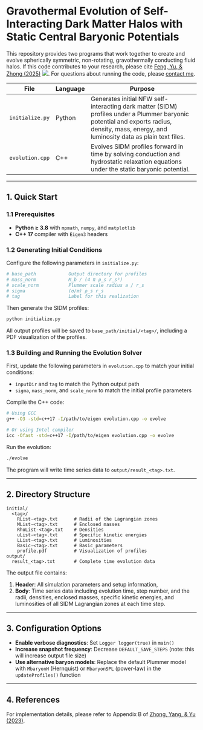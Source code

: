 # Gravothermal Evolution of Self-Interacting Dark Matter Halos with Static Central Baryonic Potentials

This repository provides two programs that work together to create and evolve spherically symmetric, non-rotating, gravothermally conducting fluid halos. If this code contributes to your research, please cite [Feng, Yu, & Zhong (2025)](https://arxiv.org/abs/2506.xxxxx) [![](https://img.shields.io/badge/arXiv-2506.xxxxx-red)](https://arxiv.org/abs/2506.xxxxx). For questions about running the code, please [contact me](mailto:yiming.zhong@cityu.edu.hk).

| File            | Language | Purpose                                                                                                   |
|-----------------|----------|-----------------------------------------------------------------------------------------------------------|
| `initialize.py` | Python   | Generates initial NFW self-interacting dark matter (SIDM) profiles under a Plummer baryonic potential and exports radius, density, mass, energy, and luminosity data as plain text files. |
| `evolution.cpp` | C++      | Evolves SIDM profiles forward in time by solving conduction and hydrostatic relaxation equations under the static baryonic potential. |

---

## 1. Quick Start

### 1.1 Prerequisites
* **Python ≥ 3.8** with `mpmath`, `numpy`, and `matplotlib`
* **C++ 17** compiler with `Eigen3` headers

### 1.2 Generating Initial Conditions

Configure the following parameters in `initialize.py`:
```python
# base_path            Output directory for profiles
# mass_norm            M_b / (4 π ρ_s r_s³)
# scale_norm           Plummer scale radius a / r_s
# sigma                (σ/m) ρ_s r_s
# tag                  Label for this realization
```

Then generate the SIDM profiles:
```bash
python initialize.py
```

All output profiles will be saved to `base_path/initial/<tag>/`, including a PDF visualization of the profiles.

### 1.3 Building and Running the Evolution Solver

First, update the following parameters in `evolution.cpp` to match your initial conditions:
- `inputDir` and `tag` to match the Python output path
- `sigma`, `mass_norm`, and `scale_norm` to match the initial profile parameters

Compile the C++ code:
```bash
# Using GCC
g++ -O3 -std=c++17 -I/path/to/eigen evolution.cpp -o evolve

# Or using Intel compiler
icc -Ofast -std=c++17 -I/path/to/eigen evolution.cpp -o evolve
```

Run the evolution:
```bash
./evolve
```

The program will write time series data to `output/result_<tag>.txt`.

---

## 2. Directory Structure
```
initial/
  <tag>/            
    RList-<tag>.txt      # Radii of the Lagrangian zones
    MList-<tag>.txt      # Enclosed masses
    RhoList-<tag>.txt    # Densities
    uList-<tag>.txt      # Specific kinetic energies
    LList-<tag>.txt      # Luminosities
    Basic-<tag>.txt      # Basic parameters
    profile.pdf          # Visualization of profiles
output/
  result_<tag>.txt       # Complete time evolution data
```

The output file contains:
1. **Header**: All simulation parameters and setup information,
2. **Body**: Time series data including evolution time, step number, and the radii, densities, enclosed masses, specific kinetic energies, and luminosities of all SIDM Lagrangian zones at each time step.

---

## 3. Configuration Options

* **Enable verbose diagnostics**: Set `Logger logger(true)` in `main()`
* **Increase snapshot frequency**: Decrease `DEFAULT_SAVE_STEPS` (note: this will increase output file size)
* **Use alternative baryon models**: Replace the default Plummer model with `MbaryonH` (Hernquist) or `MbaryonSPL` (power-law) in the `updateProfiles()` function

---

## 4. References

For implementation details, please refer to Appendix B of [Zhong, Yang, & Yu (2023)](https://arxiv.org/abs/2306.08028).